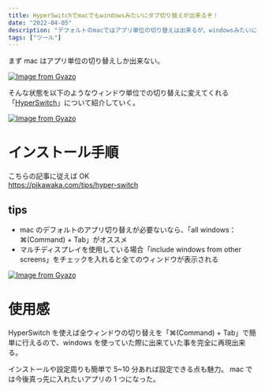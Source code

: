 ```yaml
---
title: HyperSwitchでmacでもwindowsみたいにタブ切り替えが出来るぞ！
date: "2022-04-05"
description: "デフォルトのmacではアプリ単位の切り替えは出来るが、windowsみたいにウィンドウ単位の切り替えは出来ないが、HyperSwitchを入れる事でウィンドウ単位での切り替えが可能となるので、やり方を解説する。"
tags: ["ツール"]
---
```


まず mac はアプリ単位の切り替えしか出来ない。

[![Image from Gyazo](https://i.gyazo.com/c4f1f3f949d335e3e89297a9107b2079.gif)](https://gyazo.com/c4f1f3f949d335e3e89297a9107b2079)

そんな状態を以下のようなウィンドウ単位での切り替えに変えてくれる「[HyperSwitch](https://bahoom.com/hyperswitch)」について紹介していく。

[![Image from Gyazo](https://i.gyazo.com/a470903ff7d8dc3afbdb2846e0fe5145.gif)](https://gyazo.com/a470903ff7d8dc3afbdb2846e0fe5145)

# インストール手順

こちらの記事に従えば OK  
https://pikawaka.com/tips/hyper-switch

## tips

- mac のデフォルトのアプリ切り替えが必要ないなら、「all windows：⌘(Command) + Tab」がオススメ
- マルチディスプレイを使用している場合「include windows from other screens」をチェックを入れると全てのウィンドウが表示される

[![Image from Gyazo](https://i.gyazo.com/cc5c83b2c96b3f69d558165fba0300e7.png)](https://gyazo.com/cc5c83b2c96b3f69d558165fba0300e7)

# 使用感

HyperSwitch を使えば全ウィンドウの切り替えを「⌘(Command) + Tab」で簡単に行えるので、windows を使っていた際に出来ていた事を完全に再現出来る。

インストールや設定周りも簡単で 5~10 分あれば設定できる点も魅力。
mac では今後真っ先に入れたいアプリの 1 つになった。
